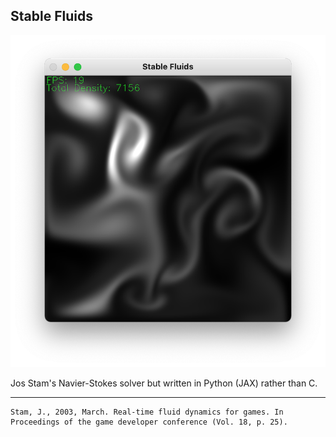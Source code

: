 ## Stable Fluids

<p align="center">
  <img src="img/screenshot.png" />
</p>

Jos Stam's Navier-Stokes solver but written in Python (JAX) rather than C.

<hr>

```
Stam, J., 2003, March. Real-time fluid dynamics for games. In Proceedings of the game developer conference (Vol. 18, p. 25).
```